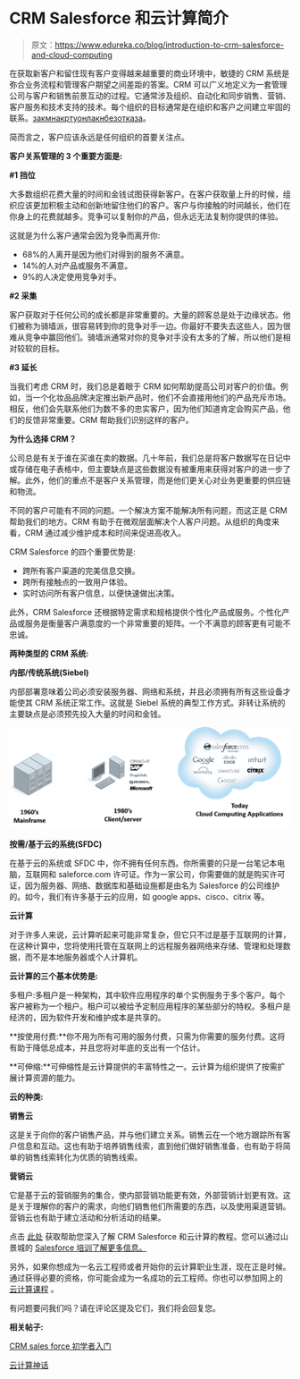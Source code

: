 # CRM Salesforce 和云计算简介

> 原文：<https://www.edureka.co/blog/introduction-to-crm-salesforce-and-cloud-computing>

在获取新客户和留住现有客户变得越来越重要的商业环境中，敏捷的 CRM 系统是弥合业务流程和管理客户期望之间差距的答案。CRM 可以广义地定义为一套管理公司与客户和销售前景互动的过程。它通常涉及组织、自动化和同步销售、营销、客户服务和技术支持的技术。每个组织的目标通常是在组织和客户之间建立牢固的联系。[закмнакртуонлакнбезотказа](http://mirziamov.ru)。

简而言之，客户应该永远是任何组织的首要关注点。

**客户关系管理的 3 个重要方面是:**

**#1 挡位**

大多数组织花费大量的时间和金钱试图获得新客户。在客户获取量上升的时候，组织应该更加积极主动和创新地留住他们的客户。客户与你接触的时间越长，他们在你身上的花费就越多。竞争可以复制你的产品，但永远无法复制你提供的体验。

这就是为什么客户通常会因为竞争而离开你:

*   68%的人离开是因为他们对得到的服务不满意。
*   14%的人对产品或服务不满意。
*   9%的人决定使用竞争对手。

**#2 采集**

客户获取对于任何公司的成长都是非常重要的。大量的顾客总是处于边缘状态。他们被称为骑墙派，很容易转到你的竞争对手一边。你最好不要失去这些人，因为很难从竞争中赢回他们。骑墙派通常对你的竞争对手没有太多的了解，所以他们是相对较软的目标。

**#3 延长**

当我们考虑 CRM 时，我们总是着眼于 CRM 如何帮助提高公司对客户的价值。例如，当一个化妆品品牌决定推出新产品时，他们不会直接用他们的产品充斥市场。相反，他们会先联系他们为数不多的忠实客户，因为他们知道肯定会购买产品，他们的反馈非常重要。CRM 帮助我们识别这样的客户。

**为什么选择 CRM？**

公司总是有关于谁在买谁在卖的数据。几十年前，我们总是将客户数据写在日记中或存储在电子表格中，但主要缺点是这些数据没有被重用来获得对客户的进一步了解。此外，他们的重点不是客户关系管理，而是他们更关心对业务更重要的供应链和物流。

不同的客户可能有不同的问题。一个解决方案不能解决所有问题，而这正是 CRM 帮助我们的地方。CRM 有助于在微观层面解决个人客户问题。从组织的角度来看，CRM 通过减少维护成本和时间来促进高收入。

CRM Salesforce 的四个重要优势是:

*   跨所有客户渠道的完美信息交换。
*   跨所有接触点的一致用户体验。
*   实时访问所有客户信息，以便快速做出决策。

此外，CRM Salesforce 还根据特定需求和规格提供个性化产品或服务。个性化产品或服务是衡量客户满意度的一个非常重要的矩阵。一个不满意的顾客更有可能不忠诚。

**两种类型的 CRM 系统:**

**内部/传统系统(Siebel)**

内部部署意味着公司必须安装服务器、网络和系统，并且必须拥有所有这些设备才能使其 CRM 系统正常工作。这就是 Siebel 系统的典型工作方式。非转让系统的主要缺点是必须预先投入大量的时间和金钱。

[![Siebel system-salesforce-and-cloud-computing](img/d1f6b89e181bc3c06e8eac4e63f709fc.png)](https://www.edureka.co/crm-salesforce)

**按需/基于云的系统(SFDC)**

在基于云的系统或 SFDC 中，你不拥有任何东西。你所需要的只是一台笔记本电脑，互联网和 saleforce.com 许可证。作为一家公司，你需要做的就是购买许可证，因为服务器、网络、数据库和基础设施都是由名为 Salesforce 的公司维护的。如今，我们有许多基于云的应用，如 google apps、cisco、citrix 等。

**云计算**

对于许多人来说，云计算听起来可能非常复杂，但它只不过是基于互联网的计算，在这种计算中，您将使用托管在互联网上的远程服务器网络来存储、管理和处理数据，而不是本地服务器或个人计算机。

**云计算的三个基本优势是:**

多租户:多租户是一种架构，其中软件应用程序的单个实例服务于多个客户。每个客户被称为一个租户。租户可以被给予定制应用程序的某些部分的特权。多租户是经济的，因为软件开发和维护成本是共享的。

**按使用付费:**你不用为所有可用的服务付费，只需为你需要的服务付费。这将有助于降低总成本，并且您将对年底的支出有一个估计。

**可伸缩:**可伸缩性是云计算提供的丰富特性之一。云计算为组织提供了按需扩展计算资源的能力。

**云的种类:**

**销售云**

这是关于向你的客户销售产品，并与他们建立关系。销售云在一个地方跟踪所有客户信息和互动。这也有助于培养销售线索，直到他们做好销售准备，也有助于将简单的销售线索转化为优质的销售线索。

**营销云**

它是基于云的营销服务的集合，使内部营销功能更有效，外部营销计划更有效。这是关于理解你的客户的需求，向他们销售他们所需要的东西，以及使用渠道营销。营销云也有助于建立活动和分析活动的结果。

点击 [此处](https://www.youtube.com/watch?v=RxDVeVjN_7g&%20link& "here") 获取帮助您深入了解 CRM Salesforce 和云计算的教程。您可以通过山景城的 [Salesforce 培训了解更多信息。](https://www.edureka.co/salesforce-administrator-and-developer-training-mountain-view)

另外，如果你想成为一名云工程师或者开始你的云计算职业生涯，现在正是时候。通过获得必要的资格，你可能会成为一名成功的云工程师。你也可以参加网上的 [云计算课程](https://www.edureka.co/masters-program/cloud-architect-training) 。

有问题要问我们吗？请在评论区提及它们，我们将会回复您。

**相关帖子:**

[CRM sales force 初学者入门](https://www.edureka.co/crm-salesforce "get started with crm salesforce for beginners")

[云计算神话](https://www.edureka.co/blog/top-10-myths-regarding-cloud-computing/ "the sky is the limit in cloud computing")